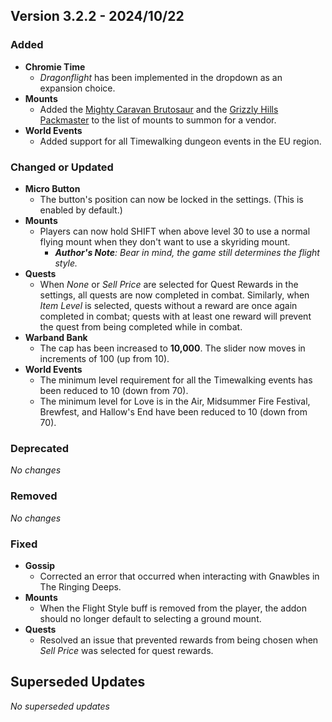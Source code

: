 ## Version 3.2.2 - 2024/10/22

### Added
- **Chromie Time**
  - _Dragonflight_ has been implemented in the dropdown as an expansion choice.
- **Mounts**
  - Added the [Mighty Caravan Brutosaur](https://www.wowhead.com/item=163042/reins-of-the-mighty-caravan-brutosaur) and the [Grizzly Hills Packmaster](https://www.wowhead.com/spell=457485) to the list of mounts to summon for a vendor.
- **World Events**
  - Added support for all Timewalking dungeon events in the EU region.
### Changed or Updated
- **Micro Button**
  - The button's position can now be locked in the settings. (This is enabled by default.)
- **Mounts**
  - Players can now hold SHIFT when above level 30 to use a normal flying mount when they don't want to use a skyriding mount.
    - _**Author's Note**: Bear in mind, the game still determines the flight style._
- **Quests**
  - When _None_ or _Sell Price_ are selected for Quest Rewards in the settings, all quests are now completed in combat. Similarly, when _Item Level_ is selected, quests without a reward are once again completed in combat; quests with at least one reward will prevent the quest from being completed while in combat.
- **Warband Bank**
  - The cap has been increased to **10,000**. The slider now moves in increments of 100 (up from 10).
- **World Events**
  - The minimum level requirement for all the Timewalking events has been reduced to 10 (down from 70).
  - The minimum level for Love is in the Air, Midsummer Fire Festival, Brewfest, and Hallow's End have been reduced to 10 (down from 70).
### Deprecated
_No changes_
### Removed
_No changes_
### Fixed
- **Gossip**
  - Corrected an error that occurred when interacting with Gnawbles in The Ringing Deeps.
- **Mounts**
  - When the Flight Style buff is removed from the player, the addon should no longer default to selecting a ground mount.
- **Quests**
  - Resolved an issue that prevented rewards from being chosen when _Sell Price_ was selected for quest rewards.

## Superseded Updates
_No superseded updates_